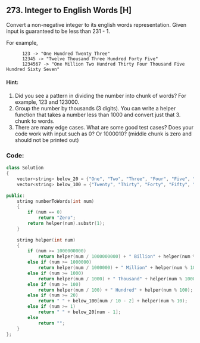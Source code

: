## 273. Integer to English Words [H]
Convert a non-negative integer to its english words representation. Given input is guaranteed to be less than 231 - 1.

For example,
```
      123 -> "One Hundred Twenty Three"
      12345 -> "Twelve Thousand Three Hundred Forty Five"
      1234567 -> "One Million Two Hundred Thirty Four Thousand Five Hundred Sixty Seven"
```
#### Hint:

1. Did you see a pattern in dividing the number into chunk of words? For example, 123 and 123000.
2. Group the number by thousands (3 digits). You can write a helper function that takes a number less than 1000 and convert just that 3. chunk to words.
4. There are many edge cases. What are some good test cases? Does your code work with input such as 0? Or 1000010? (middle chunk is zero and should not be printed out)

### Code:
```c++
class Solution 
{
    vector<string> below_20 = {"One", "Two", "Three", "Four", "Five", "Six", "Seven", "Eight", "Nine", "Ten", "Eleven", "Twelve", "Thirteen", "Fourteen", "Fifteen", "Sixteen", "Seventeen", "Eighteen", "Nineteen"};
    vector<string> below_100 = {"Twenty", "Thirty", "Forty", "Fifty", "Sixty", "Seventy", "Eighty", "Ninety"};
    
public:
    string numberToWords(int num) 
    {
        if (num == 0)
            return "Zero";
        return helper(num).substr(1);
    }
    
    string helper(int num)
    {
        if (num >= 1000000000)  
            return helper(num / 1000000000) + " Billion" + helper(num % 1000000000);
        else if (num >= 1000000)    
            return helper(num / 1000000) + " Million" + helper(num % 1000000);
        else if (num >= 1000)   
            return helper(num / 1000) + " Thousand" + helper(num % 1000);
        else if (num >= 100)    
            return helper(num / 100) + " Hundred" + helper(num % 100);
        else if (num >= 20)     
            return " " + below_100[num / 10 - 2] + helper(num % 10);
        else if (num >= 1)      
            return " " + below_20[num - 1];
        else
            return "";
    }
};
```
